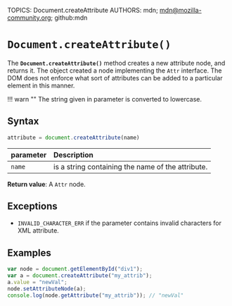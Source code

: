 TOPICS: Document.createAttribute
AUTHORS: mdn; mdn@mozilla-community.org; github:mdn

# `Document.createAttribute()`

The **`Document.createAttribute()`** method creates a new attribute node, and returns it. The object
created a node implementing the `Attr` interface. The DOM does not enforce what sort of attributes can
be added to a particular element in this manner.

!!! warn ""
    The string given in parameter is converted to lowercase.

## Syntax

```javascript
attribute = document.createAttribute(name)
```

| parameter | Description |
| :-- | :-- |
| `name` | is a string containing the name of the attribute. |

**Return value**: A `Attr` node.

## Exceptions

- `INVALID_CHARACTER_ERR` if the parameter contains invalid characters for XML attribute.

## Examples

```javascript
var node = document.getElementById("div1");
var a = document.createAttribute("my_attrib");
a.value = "newVal";
node.setAttributeNode(a);
console.log(node.getAttribute("my_attrib")); // "newVal"
```
